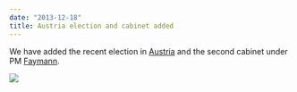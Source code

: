 ```yaml
---
date: "2013-12-18"
title: Austria election and cabinet added
---
```


We have added the recent election in [Austria](http://dev.parlgov.org/data/aut/election-parliament/2013-09-29/) and the second cabinet under PM [Faymann](http://dev.parlgov.org/data/aut/cabinet-party/2013-12-16/).

![](/images/parliament-germany.jpg)
